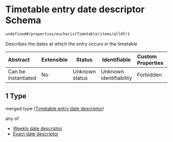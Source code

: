 # Timetable entry date descriptor Schema

```txt
undefined#/properties/eucharistTimetable/items/allOf/1
```

Describes the dates at which the entry occurs in the timetable


| Abstract            | Extensible | Status         | Identifiable            | Custom Properties | Additional Properties | Access Restrictions | Defined In                                                                 |
| :------------------ | ---------- | -------------- | ----------------------- | :---------------- | --------------------- | ------------------- | -------------------------------------------------------------------------- |
| Can be instantiated | No         | Unknown status | Unknown identifiability | Forbidden         | Allowed               | none                | [channel.schema.json\*](../out/channel.schema.json "open original schema") |

## 1 Type

merged type ([Timetable entry date descriptor](channel-properties-eucharisttimetable-timetable-entry-allof-timetable-entry-date-descriptor.md))

any of

-   [Weekly date descriptor](channel-properties-eucharisttimetable-timetable-entry-allof-timetable-entry-date-descriptor-anyof-weekly-date-descriptor.md "check type definition")
-   [Exact date descriptor](channel-properties-eucharisttimetable-timetable-entry-allof-timetable-entry-date-descriptor-anyof-exact-date-descriptor.md "check type definition")
